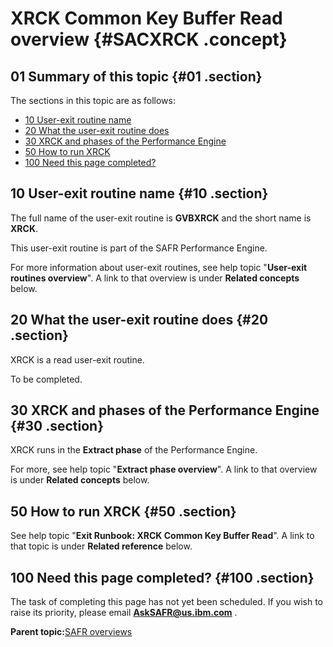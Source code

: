 # XRCK Common Key Buffer Read overview {#SACXRCK .concept}

## 01 Summary of this topic {#01 .section}

The sections in this topic are as follows:

-   [10 User-exit routine name](SACXRCK.md#10)
-   [20 What the user-exit routine does](SACXRCK.md#20)
-   [30 XRCK and phases of the Performance Engine](SACXRCK.md#30)
-   [50 How to run XRCK](SACXRCK.md#50)
-   [100 Need this page completed?](SACXRCK.md#100)

## 10 User-exit routine name {#10 .section}

The full name of the user-exit routine is **GVBXRCK** and the short name is **XRCK**.

This user-exit routine is part of the SAFR Performance Engine.

For more information about user-exit routines, see help topic "**User-exit routines overview**". A link to that overview is under **Related concepts** below.

## 20 What the user-exit routine does {#20 .section}

XRCK is a read user-exit routine.

To be completed.

## 30 XRCK and phases of the Performance Engine {#30 .section}

XRCK runs in the **Extract phase** of the Performance Engine.

For more, see help topic "**Extract phase overview**". A link to that overview is under **Related concepts** below.

## 50 How to run XRCK {#50 .section}

See help topic "**Exit Runbook: XRCK Common Key Buffer Read**". A link to that topic is under **Related reference** below.

## 100 Need this page completed? {#100 .section}

The task of completing this page has not yet been scheduled. If you wish to raise its priority, please email **AskSAFR@us.ibm.com** .

**Parent topic:**[SAFR overviews](../html/AAR450Overviews.md)

